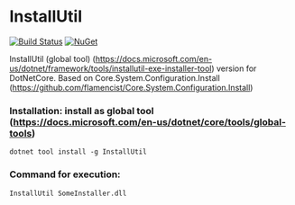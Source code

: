 # InstallUtil
[![Build Status](https://travis-ci.org/flamencist/InstallUtil.svg?branch=master)](https://travis-ci.org/flamencist/InstallUtil)
[![NuGet](https://img.shields.io/nuget/v/InstallUtil.svg)](https://www.nuget.org/packages/InstallUtil/)


InstallUtil (global tool) (https://docs.microsoft.com/en-us/dotnet/framework/tools/installutil-exe-installer-tool) version  for DotNetCore. Based on Core.System.Configuration.Install (https://github.com/flamencist/Core.System.Configuration.Install)

### Installation: install as global tool (https://docs.microsoft.com/en-us/dotnet/core/tools/global-tools)
```
dotnet tool install -g InstallUtil
```

### Command for execution:
```
InstallUtil SomeInstaller.dll

```


